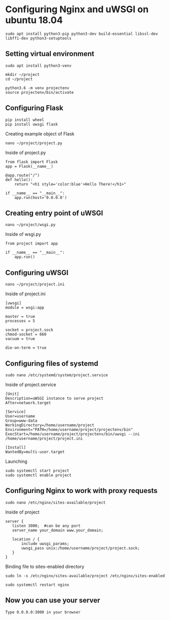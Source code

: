
# Configuring Nginx and uWSGI on ubuntu 18.04
```
sudo apt install python3-pip python3-dev build-essential libssl-dev libffi-dev python3-setuptools
```
## Setting virtual environment
```
sudo apt install python3-venv

mkdir ~/project
cd ~/project

python3.6 -m venv projectenv
source projectenv/bin/activate
```
## Configuring Flask
```
pip install wheel
pip install uwsgi flask
```
Creating example object of Flask
```
nano ~/project/project.py
```
Inside of project.py
```
from flask import Flask
app = Flask(__name__)

@app.route("/")
def hello():
    return "<h1 style='color:blue'>Hello There!</h1>"

if __name__ == "__main__":
    app.run(host='0.0.0.0')
```
## Creating entry point of uWSGI
```
nano ~/project/wsgi.py
```
Inside of wsgi.py
```
from project import app

if __name__ == "__main__":
    app.run()
```
## Configuring uWSGI
```
nano ~/project/project.ini
```  
Inside of project.ini
``` 
[uwsgi]
module = wsgi:app

master = true
processes = 5

socket = project.sock
chmod-socket = 660
vacuum = true

die-on-term = true
 ``` 
 ## Configuring files of systemd
```    
sudo nano /etc/systemd/system/project.service
``` 
Inside of project.service
 ``` 
 [Unit]
Description=uWSGI instance to serve project
After=network.target

[Service]
User=username
Group=www-data
WorkingDirectory=/home/username/project
Environment="PATH=/home/username/project/projectenv/bin"
ExecStart=/home/username/project/projectenv/bin/uwsgi --ini /home/username/project/project.ini

[Install]
WantedBy=multi-user.target
 ``` 
Launching
 ``` 
sudo systemctl start project
sudo systemctl enable project
 ``` 
## Configuring Nginx to work with proxy requests
 ``` 
 sudo nano /etc/nginx/sites-available/project
 ``` 
 Inside of project
 ```
 server {
    listen 3000;  #can be any port
    server_name your_domain www.your_domain;

    location / {
        include uwsgi_params;
        uwsgi_pass unix:/home/username/project/project.sock;
    }
}
 ``` 
 
Binding file to sites-enabled directory
 ```
 sudo ln -s /etc/nginx/sites-available/project /etc/nginx/sites-enabled
 ``` 
 ```
 sudo systemctl restart nginx
 ``` 
## Now you can use your server
 ``` 
Type 0.0.0.0:3000 in your browser
 ``` 
    

